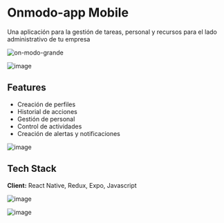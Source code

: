 
# Onmodo-app Mobile

Una aplicación para la gestión de tareas, personal y recursos para el lado administrativo de tu empresa

![on-modo-grande](https://github.com/Nosrey/onmodo-app/assets/106562225/3bbac5e1-2154-43f5-aba0-d1b1daef103a)

![image](https://github.com/Nosrey/onmodo-app/assets/106562225/82140497-b862-4fc7-a9a0-90ff1134f8e2)


## Features

- Creación de perfiles
- Historial de acciones
- Gestión de personal
- Control de actividades
- Creación de alertas y notificaciones

![image](https://github.com/Nosrey/onmodo-app/assets/106562225/5f750e85-88e8-4029-a079-2067327d33b4)

## Tech Stack

**Client:** React Native, Redux, Expo, Javascript

![image](https://github.com/Nosrey/onmodo-app/assets/106562225/fc54b90e-4e80-48cd-8f82-e4e103c0167e)

![image](https://github.com/Nosrey/onmodo-app/assets/106562225/647631ae-d08a-4d90-af24-87009e6d6e7a)



